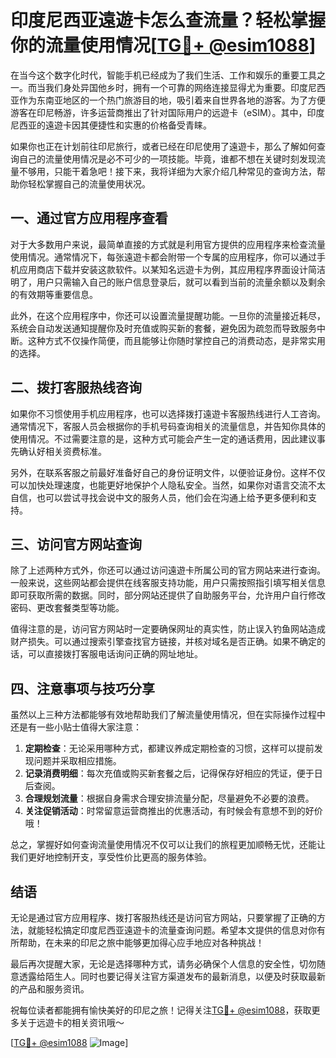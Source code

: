 # 印度尼西亚遠遊卡怎么查流量？轻松掌握你的流量使用情况[[TG💪+ @esim1088](https://t.me/s/esim1088)]

在当今这个数字化时代，智能手机已经成为了我们生活、工作和娱乐的重要工具之一。而当我们身处异国他乡时，拥有一个可靠的网络连接显得尤为重要。印度尼西亚作为东南亚地区的一个热门旅游目的地，吸引着来自世界各地的游客。为了方便游客在印尼畅游，许多运营商推出了针对国际用户的远遊卡（eSIM）。其中，印度尼西亚的遠遊卡因其便捷性和实惠的价格备受青睐。

如果你也正在计划前往印尼旅行，或者已经在印尼使用了遠遊卡，那么了解如何查询自己的流量使用情况是必不可少的一项技能。毕竟，谁都不想在关键时刻发现流量不够用，只能干着急吧！接下来，我将详细为大家介绍几种常见的查询方法，帮助你轻松掌握自己的流量使用状况。

## 一、通过官方应用程序查看

对于大多数用户来说，最简单直接的方式就是利用官方提供的应用程序来检查流量使用情况。通常情况下，每张遠遊卡都会附带一个专属的应用程序，你可以通过手机应用商店下载并安装这款软件。以某知名远遊卡为例，其应用程序界面设计简洁明了，用户只需输入自己的账户信息登录后，就可以看到当前的流量余额以及剩余的有效期等重要信息。

此外，在这个应用程序中，你还可以设置流量提醒功能。一旦你的流量接近耗尽，系统会自动发送通知提醒你及时充值或购买新的套餐，避免因为疏忽而导致服务中断。这种方式不仅操作简便，而且能够让你随时掌控自己的消费动态，是非常实用的选择。

## 二、拨打客服热线咨询

如果你不习惯使用手机应用程序，也可以选择拨打遠遊卡客服热线进行人工咨询。通常情况下，客服人员会根据你的手机号码查询相关的流量信息，并告知你具体的使用情况。不过需要注意的是，这种方式可能会产生一定的通话费用，因此建议事先确认好相关资费标准。

另外，在联系客服之前最好准备好自己的身份证明文件，以便验证身份。这样不仅可以加快处理速度，也能更好地保护个人隐私安全。当然，如果你对语言交流不太自信，也可以尝试寻找会说中文的服务人员，他们会在沟通上给予更多便利和支持。

## 三、访问官方网站查询

除了上述两种方式外，你还可以通过访问遠遊卡所属公司的官方网站来进行查询。一般来说，这些网站都会提供在线客服支持功能，用户只需按照指引填写相关信息即可获取所需的数据。同时，部分网站还提供了自助服务平台，允许用户自行修改密码、更改套餐类型等功能。

值得注意的是，访问官方网站时一定要确保网址的真实性，防止误入钓鱼网站造成财产损失。可以通过搜索引擎查找官方链接，并核对域名是否正确。如果不确定的话，可以直接拨打客服电话询问正确的网址地址。

## 四、注意事项与技巧分享

虽然以上三种方法都能够有效地帮助我们了解流量使用情况，但在实际操作过程中还是有一些小贴士值得大家注意：

1. **定期检查**：无论采用哪种方式，都建议养成定期检查的习惯，这样可以提前发现问题并采取相应措施。
2. **记录消费明细**：每次充值或购买新套餐之后，记得保存好相应的凭证，便于日后查阅。
3. **合理规划流量**：根据自身需求合理安排流量分配，尽量避免不必要的浪费。
4. **关注促销活动**：时常留意运营商推出的优惠活动，有时候会有意想不到的好价哦！

总之，掌握好如何查询流量使用情况不仅可以让我们的旅程更加顺畅无忧，还能让我们更好地控制开支，享受性价比更高的服务体验。

## 结语

无论是通过官方应用程序、拨打客服热线还是访问官方网站，只要掌握了正确的方法，就能轻松搞定印度尼西亚遠遊卡的流量查询问题。希望本文提供的信息对你有所帮助，在未来的印尼之旅中能够更加得心应手地应对各种挑战！

最后再次提醒大家，无论是选择哪种方式，请务必确保个人信息的安全性，切勿随意透露给陌生人。同时也要记得关注官方渠道发布的最新消息，以便及时获取最新的产品和服务资讯。

祝每位读者都能拥有愉快美好的印尼之旅！记得关注[TG💪+ @esim1088](https://t.me/s/esim1088)，获取更多关于远遊卡的相关资讯哦～

[[TG💪+ @esim1088](https://t.me/s/esim1088) ![Image](https://i.postimg.cc/4NQfJmqS/Snipaste-2025-05-13-00-14-12.png)]